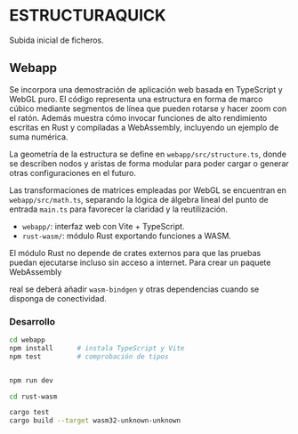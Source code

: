 # ESTRUCTURAQUICK

Subida inicial de ficheros.

## Webapp


Se incorpora una demostración de aplicación web basada en TypeScript y WebGL
puro. El código representa una estructura en forma de marco cúbico mediante
segmentos de línea que pueden rotarse y hacer zoom con el ratón. Además
muestra cómo invocar funciones de alto rendimiento escritas en Rust y
compiladas a WebAssembly, incluyendo un ejemplo de suma numérica.


La geometría de la estructura se define en `webapp/src/structure.ts`, donde
se describen nodos y aristas de forma modular para poder cargar o generar
otras configuraciones en el futuro.


Las transformaciones de matrices empleadas por WebGL se encuentran en
`webapp/src/math.ts`, separando la lógica de álgebra lineal del punto de
entrada `main.ts` para favorecer la claridad y la reutilización.


- `webapp/`: interfaz web con Vite + TypeScript.
- `rust-wasm/`: módulo Rust exportando funciones a WASM.


El módulo Rust no depende de crates externos para que las pruebas puedan
ejecutarse incluso sin acceso a internet. Para crear un paquete WebAssembly

real se deberá añadir `wasm-bindgen` y otras dependencias cuando se disponga
de conectividad.

### Desarrollo

```bash
cd webapp
npm install      # instala TypeScript y Vite
npm test         # comprobación de tipos


npm run dev
```

```bash
cd rust-wasm

cargo test
cargo build --target wasm32-unknown-unknown

```

